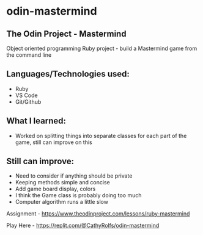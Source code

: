 # odin-mastermind
## The Odin Project - Mastermind

Object oriented programming Ruby project - build a Mastermind game from the command line

## Languages/Technologies used:
 - Ruby
 - VS Code
 - Git/Github

## What I learned:
 - Worked on splitting things into separate classes for each part of the game, still can improve on this
 
## Still can improve:
 - Need to consider if anything should be private
 - Keeping methods simple and concise
 - Add game board display, colors
 - I think the Game class is probably doing too much
 - Computer algorithm runs a little slow

Assignment - https://www.theodinproject.com/lessons/ruby-mastermind

Play Here - https://replit.com/@CathyRolfs/odin-mastermind 
